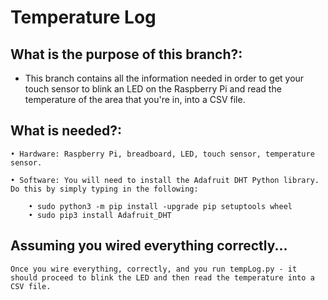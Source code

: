 # Temperature Log 

## What is the purpose of this branch?: 
   - This branch contains all the information needed in order to get your touch sensor to blink an LED on the Raspberry Pi and read the temperature of the area that you're in, into a CSV file. 

## What is needed?: 
    • Hardware: Raspberry Pi, breadboard, LED, touch sensor, temperature sensor. 

    • Software: You will need to install the Adafruit DHT Python library. Do this by simply typing in the following:

        • sudo python3 -m pip install -upgrade pip setuptools wheel
        • sudo pip3 install Adafruit_DHT

## Assuming you wired everything correctly...
    Once you wire everything, correctly, and you run tempLog.py - it should proceed to blink the LED and then read the temperature into a CSV file. 
